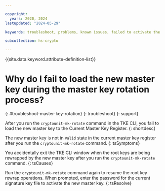 ```yaml
---

copyright:
  years: 2020, 2024
lastupdated: "2024-05-29"

keywords: troubleshoot, problems, known issues, failed to activate the new master key during the master key rotation process

subcollection: hs-crypto

---
```


{{site.data.keyword.attribute-definition-list}}




# Why do I fail to load the new master key during the master key rotation process?
{: #troubleshoot-master-key-rotation}
{: troubleshoot}
{: support}

After you run the `cryptounit-mk-rotate` command in the TKE CLI, you fail to load the new master key to the Current Master Key Register.
{: shortdesc}

The new master key is not in `Valid` state in the current master key register after you run the `cryptounit-mk-rotate` command.
{: tsSymptoms}

You accidentally exit the TKE CLI window when the root keys are being rewrapped by the new master key after you run the `cryptounit-mk-rotate` command.
{: tsCauses}

Run the `cryptounit-mk-rotate` command again to resume the root key rewrap operations. When prompted, enter the password for the current signature key file to activate the new master key.
{: tsResolve}
